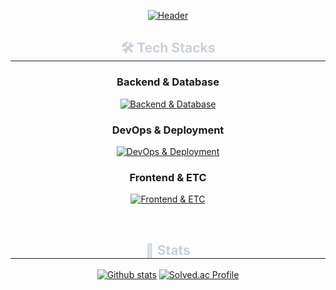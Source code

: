 <div align= "center">
    
[![Header](https://capsule-render.vercel.app/api?type=waving&color=0:878787,100:383838&height=180&text=Choi%20Byeongjun&animation=twinkling&fontColor=ffffff&fontSize=50)](https://github.com/qudwns017)
</div>

<div align= "center">
    <h2 style="border-bottom: 1px solid #21262d; color: #c9d1d9;"> 🛠️ Tech Stacks </h2>

### Backend & Database
[![Backend & Database](https://skillicons.dev/icons?i=java,spring,mysql,redis,postgres)](https://skillicons.dev)

### DevOps & Deployment
[![DevOps & Deployment](https://skillicons.dev/icons?i=aws,docker,jenkins,nginx,gradle,sentry)](https://skillicons.dev)

### Frontend & ETC
[![Frontend & ETC](https://skillicons.dev/icons?i=js,react,github,vscode,idea,notion,discord)](https://skillicons.dev)

</div>

<div align= "center"> 
    <br>
    <h2 style="border-bottom: 1px solid #21262d; color: #c9d1d9;"> 🏅 Stats </h2>
</div>
    <div align= "center">

[![Github stats](https://github-readme-stats.vercel.app/api?username=qudwns017&theme=gruvbox&count_private=true&hide_border=true&line_height=21)](https://github.com/qudwns017)
[![Solved.ac Profile](http://mazassumnida.wtf/api/generate_badge?boj=qudwns017)](https://solved.ac/qudwns017)     



